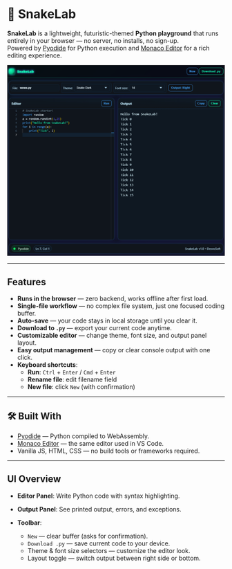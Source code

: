 # 🐍 SnakeLab

**SnakeLab** is a lightweight, futuristic-themed **Python playground** that runs entirely in your browser — no server, no installs, no sign-up.  
Powered by [Pyodide](https://pyodide.org/) for Python execution and [Monaco Editor](https://microsoft.github.io/monaco-editor/) for a rich editing experience.

![SnakeLab Screenshot](./assets/screenshot.png)

---

## Features

- **Runs in the browser** — zero backend, works offline after first load.
- **Single-file workflow** — no complex file system, just one focused coding buffer.
- **Auto-save** — your code stays in local storage until you clear it.
- **Download to `.py`** — export your current code anytime.
- **Customizable editor** — change theme, font size, and output panel layout.
- **Easy output management** — copy or clear console output with one click.
- **Keyboard shortcuts**:
  - **Run**: `Ctrl` + `Enter` / `Cmd` + `Enter`
  - **Rename file**: edit filename field
  - **New file**: click `New` (with confirmation)

---

## 🛠 Built With

* [Pyodide](https://pyodide.org/) — Python compiled to WebAssembly.
* [Monaco Editor](https://microsoft.github.io/monaco-editor/) — the same editor used in VS Code.
* Vanilla JS, HTML, CSS — no build tools or frameworks required.

---

## UI Overview

* **Editor Panel**: Write Python code with syntax highlighting.
* **Output Panel**: See printed output, errors, and exceptions.
* **Toolbar**:

  * `New` — clear buffer (asks for confirmation).
  * `Download .py` — save current code to your device.
  * Theme & font size selectors — customize the editor look.
  * Layout toggle — switch output between right side or bottom.
